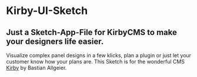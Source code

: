 # Kirby-UI-Sketch

## Just a Sketch-App-File for KirbyCMS to make your designers life easier.

Visualize complex panel designs in a few klicks, plan a plugin or just let your customer know how your plans are. 
This Sketch is for the wonderful CMS [Kirby](http://www.getkirby.com) by Bastian Allgeier.